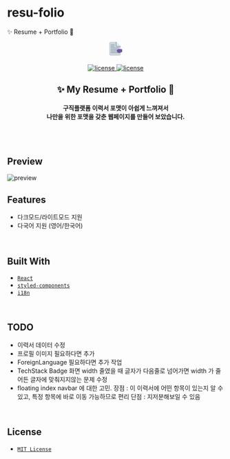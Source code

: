 # resu-folio
✨ Resume + Portfolio 📄
<div align='center'>

  <img src='./public/logo.png' alt='logo' />
  <br /><br />
 
 <a href=''>
  <img src='https://img.shields.io/badge/license-MIT-red' alt='license' />
  <img src='https://img.shields.io/badge/version-1.0.0-yellow' alt='license' />
  
 </a>
  <h2> ✨ My Resume + Portfolio 📄 </h2>
  <h4>구직플랫폼 이력서 포맷이 아쉽게 느껴져서 <br />나만을 위한 포맷을 갖춘 웹페이지를 만들어 보았습니다.</h4>
  <br /><br />
</div>

## Preview
<img src='./public/README/resufolio.gif' alt='preview' />

<br />

## Features

- 다크모드/라이트모드 지원 
- 다국어 지원 (영어/한국어)

<br />

## Built With

- [`React`](https://reactjs.org/)
- [`styled-components`](https://styled-components.com/)
- [`i18n`](https://www.i18next.com/)

<br />

## TODO

- 이력서 데이터 수정
- 프로필 이미지 필요하다면 추가 
- ForeignLanguage 필요하다면 추가 작업 
- TechStack Badge 화면 width 줄였을 때 글자가 다음줄로 넘어가면 width 가 줄어든 글자에 맞춰지지않는 문제 수정 
- floating index navbar 에 대한 고민. 
장점 : 이 이력서에 어떤 항목이 있는지 알 수 있고, 특정 항목에 바로 이동 가능하므로 편리
단점 : 지저분해보일 수 있음 

<br />

## License

- [`MIT License`]('./LICENSE')